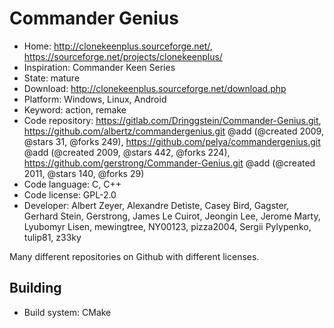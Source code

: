# Commander Genius

- Home: http://clonekeenplus.sourceforge.net/, https://sourceforge.net/projects/clonekeenplus/
- Inspiration: Commander Keen Series
- State: mature
- Download: http://clonekeenplus.sourceforge.net/download.php
- Platform: Windows, Linux, Android
- Keyword: action, remake
- Code repository: https://gitlab.com/Dringgstein/Commander-Genius.git, https://github.com/albertz/commandergenius.git @add (@created 2009, @stars 31, @forks 249), https://github.com/pelya/commandergenius.git @add (@created 2009, @stars 442, @forks 224), https://github.com/gerstrong/Commander-Genius.git @add (@created 2011, @stars 140, @forks 29)
- Code language: C, C++
- Code license: GPL-2.0
- Developer: Albert Zeyer, Alexandre Detiste, Casey Bird, Gagster, Gerhard Stein, Gerstrong, James Le Cuirot, Jeongin Lee, Jerome Marty, Lyubomyr Lisen, mewingtree, NY00123, pizza2004, Sergii Pylypenko, tulip81, z33ky

Many different repositories on Github with different licenses.

## Building

- Build system: CMake
